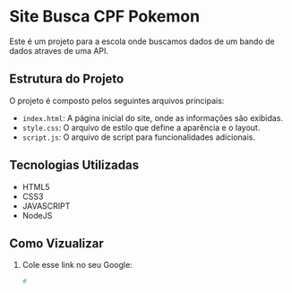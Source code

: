 # Site Busca CPF Pokemon

Este é um projeto para a escola onde buscamos dados de um bando de dados atraves de uma API.

## Estrutura do Projeto

O projeto é composto pelos seguintes arquivos principais:

- `index.html`: A página inicial do site, onde as informações são exibidas.
- `style.css`: O arquivo de estilo que define a aparência e o layout.
- `script.js`:  O arquivo de script para funcionalidades adicionais.

## Tecnologias Utilizadas

- HTML5
- CSS3
- JAVASCRIPT
- NodeJS

## Como Vizualizar

1. Cole esse link no seu Google:
   ```bash
   #
